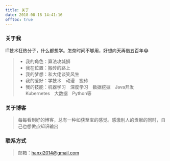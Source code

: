 ```yaml
---
title: 关于
date: 2018-08-18 14:41:16
offtoc: true
---
```


### 关于我

IT技术狂热分子，什么都想学。怎奈时间不够用，好想向天再借五百年&#x1F602;

>  * 我的角色：算法攻城狮
>  * 我在位置：搬砖的路上
>  * 我的梦想：和大佬谈笑风生
>  * 我的爱好：学技术&emsp;动漫&emsp;搬砖 
>  * 我的技能：机器学习&emsp;深度学习&emsp;数据挖掘&emsp;Java开发&emsp;Kubernetes&emsp;大数据&emsp;Python等


### 关于博客
> 每每看到好的博客，总有一种如获至宝的感觉。感激别人的贡献的同时，自己也想做点知识输出

### 联系方式
> 邮箱：hanxi2014@gmail.com

